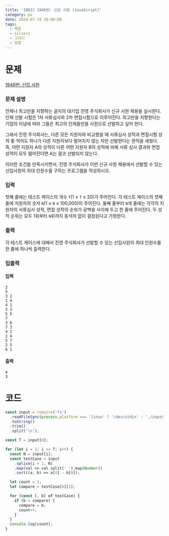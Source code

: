 ```yaml
---
title: '[BOJ] 1946번: 신입 사원 (JavaScript)'
category: ps
date: 2024-07-19 10:00:00
tags:
  - 백준
  - silver1
  - 그리디
  - 정렬
---
```


# 문제

[1946번: 신입 사원](https://www.acmicpc.net/problem/1946)

### 문제 설명

언제나 최고만을 지향하는 굴지의 대기업 진영 주식회사가 신규 사원 채용을 실시한다. 인재 선발 시험은 1차 서류심사와 2차 면접시험으로 이루어진다. 최고만을 지향한다는 기업의 이념에 따라 그들은 최고의 인재들만을 사원으로 선발하고 싶어 한다.

그래서 진영 주식회사는, 다른 모든 지원자와 비교했을 때 서류심사 성적과 면접시험 성적 중 적어도 하나가 다른 지원자보다 떨어지지 않는 자만 선발한다는 원칙을 세웠다. 즉, 어떤 지원자 A의 성적이 다른 어떤 지원자 B의 성적에 비해 서류 심사 결과와 면접 성적이 모두 떨어진다면 A는 결코 선발되지 않는다.

이러한 조건을 만족시키면서, 진영 주식회사가 이번 신규 사원 채용에서 선발할 수 있는 신입사원의 최대 인원수를 구하는 프로그램을 작성하시오.

### 입력

첫째 줄에는 테스트 케이스의 개수 `T`(1 ≤ `T` ≤ 20)가 주어진다. 각 테스트 케이스의 첫째 줄에 지원자의 숫자 `N`(1 ≤ `N` ≤ 100,000)이 주어진다. 둘째 줄부터 `N`개 줄에는 각각의 지원자의 서류심사 성적, 면접 성적의 순위가 공백을 사이에 두고 한 줄에 주어진다. 두 성적 순위는 모두 1위부터 `N`위까지 동석차 없이 결정된다고 가정한다.

### 출력

각 테스트 케이스에 대해서 진영 주식회사가 선발할 수 있는 신입사원의 최대 인원수를 한 줄에 하나씩 출력한다.

### 입출력

<div class='flex-wrapper'>
<div>

#### 입력

```text
2
5
3 2
1 4
4 1
2 3
5 5
7
3 6
7 3
4 2
1 4
5 7
2 5
6 1
```

</div>
<div>

#### 출력

```text
4
3
```

</div>
</div>

# 코드

```js
const input = require('fs')
  .readFileSync(process.platform === 'linux' ? '/dev/stdin' : './input.txt')
  .toString()
  .trim()
  .split('\n');

const T = input[0];

for (let i = 1; i <= T; i++) {
  const N = input[i];
  const testCase = input
    .splice(i + 1, N)
    .map(val => val.split(' ').map(Number))
    .sort((a, b) => a[0] - b[0]);

  let count = 1;
  let compare = testCase[0][1];

  for (const [, b] of testCase) {
    if (b < compare) {
      compare = b;
      count++;
    }
  }
  console.log(count);
}
```

